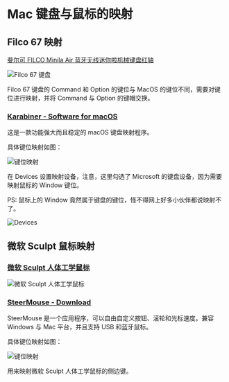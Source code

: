 # Mac 键盘与鼠标的映射

## Filco 67 映射

[斐尔可 FILCO Minila Air 蓝牙无线迷你啦机械键盘红轴](https://detail.tmall.com/item.htm?id=573584028996&spm=a1z09.12.0.0.11ca2e8dnvZszY&_u=vmv1p2s853f&skuId=3748502321931)

![Filco 67 键盘](https://sailor-1256168624.cos.ap-chengdu.myqcloud.com/keyboard.jpg)

Filco 67 键盘的 Command 和 Option 的键位与 MacOS 的键位不同，需要对键位进行映射，并将 Command 与 Option 的键帽交换。

### [Karabiner - Software for macOS](https://pqrs.org/osx/karabiner/)

这是一款功能强大而且稳定的 macOS 键盘映射程序。

具体键位映射如图：

![键位映射](https://sailor-1256168624.cos.ap-chengdu.myqcloud.com/karabiner.jpg)

在 Devices 设置映射设备，注意，这里勾选了 Microsoft 的键盘设备，因为需要映射鼠标的 Window 键位。

PS: 鼠标上的 Window 竟然属于键盘的键位，怪不得网上好多小伙伴都说映射不了。

![Devices](https://sailor-1256168624.cos.ap-chengdu.myqcloud.com/karabiner-devices.jpg)

## 微软 Sculpt 鼠标映射

### [微软 Sculpt 人体工学鼠标](https://item.jd.com/987709.html)

![微软 Sculpt 人体工学鼠标](https://sailor-1256168624.cos.ap-chengdu.myqcloud.com/mouse.jpg)

### [SteerMouse - Download](http://plentycom.jp/en/steermouse/download.php)

SteerMouse 是一个应用程序，可以自由自定义按钮、滚轮和光标速度。兼容 Windows 与 Mac 平台，并且支持 USB 和蓝牙鼠标。

具体键位映射如图：

![键位映射](https://sailor-1256168624.cos.ap-chengdu.myqcloud.com/steer-mouse.jpg)

用来映射微软 Sculpt 人体工学鼠标的侧边键。
